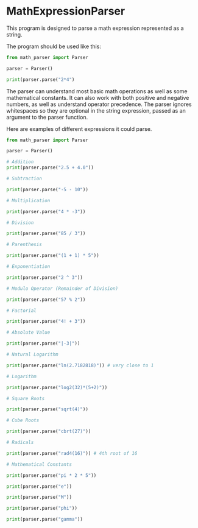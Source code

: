 # MathExpressionParser

This program is designed to parse a math expression represented as a string.

The program should be used like this:

```python
from math_parser import Parser

parser = Parser()

print(parser.parse("2*4")
```
The parser can understand most basic math operations as well as some mathematical constants.
It can also work with both positive and negative numbers, as well as understand operator precedence.
The parser ignores whitespaces so they are optional in the string expression, passed as an argument to the parser function.

Here are examples of different expressions it could parse.

```python
from math_parser import Parser

parser = Parser()

# Addition
print(parser.parse("2.5 + 4.0"))

# Subtraction

print(parser.parse("-5 - 10"))

# Multiplication

print(parser.parse("4 * -3"))

# Division

print(parser.parse("85 / 3"))

# Parenthesis 

print(parser.parse("(1 + 1) * 5"))

# Exponentiation

print(parser.parse("2 ^ 3"))

# Modulo Operator (Remainder of Division)

print(parser.parse("57 % 2"))

# Factorial

print(parser.parse("4! + 3"))

# Absolute Value

print(parser.parse("|-3|"))

# Natural Logarithm

print(parser.parse("ln(2.7182818)")) # very close to 1

# Logarithm

print(parser.parse("log2(32)*(5+2)"))

# Square Roots

print(parser.parse("sqrt(4)"))

# Cube Roots

print(parser.parse("cbrt(27)"))

# Radicals

print(parser.parse("rad4(16)")) # 4th root of 16

# Mathematical Constants

print(parser.parse("pi * 2 * 5"))

print(parser.parse("e"))

print(parser.parse("M"))

print(parser.parse("phi"))

print(parser.parse("gamma"))

```



